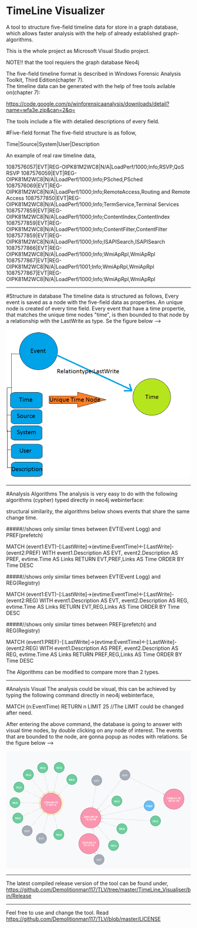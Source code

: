 # TimeLine Visualizer
A tool to structure five-field timeline data for store in a graph database, which allows faster analysis with the help of already established graph-algorithms.

This is the whole project as Microsoft Visual Studio project. 

NOTE!! that the tool requiers the graph database Neo4j 

The five-field timeline format is described in Windows Forensic Analysis Toolkit, Third Edition(chapter 7).  
The timeline data can be generated with the help of free tools avilable on(chapter 7): 

https://code.google.com/p/winforensicaanalysis/downloads/detail?name=wfa3e.zip&can=2&q= 

The tools include a file with detalied descriptions of every field. 

#Five-field format
The five-field structure is as follow,

Time|Source|System|User|Description 

An example of real raw timeline data,

1087576057|EVT|REG-OIPK81M2WC8|N/A|LoadPerf/1000;Info;RSVP,QoS RSVP
1087576059|EVT|REG-OIPK81M2WC8|N/A|LoadPerf/1000;Info;PSched,PSched
1087576069|EVT|REG-OIPK81M2WC8|N/A|LoadPerf/1000;Info;RemoteAccess,Routing and Remote Access
1087577850|EVT|REG-OIPK81M2WC8|N/A|LoadPerf/1000;Info;TermService,Terminal Services
1087577859|EVT|REG-OIPK81M2WC8|N/A|LoadPerf/1000;Info;ContentIndex,ContentIndex
1087577859|EVT|REG-OIPK81M2WC8|N/A|LoadPerf/1000;Info;ContentFilter,ContentFilter
1087577859|EVT|REG-OIPK81M2WC8|N/A|LoadPerf/1000;Info;ISAPISearch,ISAPISearch
1087577866|EVT|REG-OIPK81M2WC8|N/A|LoadPerf/1000;Info;WmiApRpl,WmiApRpl
1087577867|EVT|REG-OIPK81M2WC8|N/A|LoadPerf/1001;Info;WmiApRpl,WmiApRpl
1087577867|EVT|REG-OIPK81M2WC8|N/A|LoadPerf/1000;Info;WmiApRpl,WmiApRpl

-------------------------------------------------------------------------

#Structure in database
The timeline data is structured as follows, 
Every event is saved as a node with the five-field data as properties. 
An unique node is created of every time field. 
Every event that have a time propertie, that matches the unique time nodes "time", is then bounded to that node by a relationship with the LastWrite as type.
Se the figure below --> 

![alt tag](https://github.com/Demolitionman117/TLV/blob/master/DbStructure.png)

-------------------------------------------------------------------------------

#Analysis Algorithms 
The analysis is very easy to do with the following algorithms (cypher) typed directly in neo4j webinterface: 

structural similarity, the algorithms below shows events that share the same change time.

#####//shows only similar times between EVT(Event Logg) and PREF(prefetch)

MATCH (event1:EVT)-[:LastWrite]->(evtime:EventTime)<-[:LastWrite]-(event2:PREF)
WITH event1.Description AS EVT, event2.Description AS PREF, evtime.Time AS Links
RETURN  EVT,PREF,Links AS Time ORDER BY Time DESC

#####//shows only similar times between EVT(Event Logg) and REG(Registry)

MATCH (event1:EVT)-[:LastWrite]->(evtime:EventTime)<-[:LastWrite]-(event2:REG)
WITH event1.Description AS EVT, event2.Description AS REG, evtime.Time AS Links
RETURN  EVT,REG,Links AS Time ORDER BY Time DESC

#####//shows only similar times between PREF(prefetch) and REG(Registry)

MATCH (event1:PREF)-[:LastWrite]->(evtime:EventTime)<-[:LastWrite]-(event2:REG)
WITH event1.Description AS PREF, event2.Description AS REG, evtime.Time AS Links
RETURN  PREF,REG,Links AS Time ORDER BY Time DESC

The Algorithms can be modified to compare more than 2 types.

-------------------------------------------------------------------------------

#Analysis Visual 
The analysis could be visual, this can be achieved by typing the following command directly in neo4j webinterface, 

MATCH (n:EventTime) RETURN n LIMIT 25 //The LIMIT could be changed after need. 

After entering the above command, the database is going to answer with visual time nodes, by double clicking on any node of interest. The events that are bounded to the node, are gonna popup as nodes with relations. Se the figure below --> 

![alt tag](https://github.com/Demolitionman117/TLV/blob/master/klickedevents.png)

------------------------------------------------------------------------------------

The latest compiled release version of the tool can be found under, https://github.com/Demolitionman117/TLV/tree/master/TimeLine_Visualiser/bin/Release 

--------------------------------------------------------------------------------------

Feel free to use and change the tool. Read https://github.com/Demolitionman117/TLV/blob/master/LICENSE 
